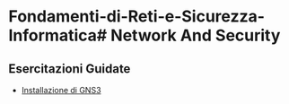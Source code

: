 # Fondamenti-di-Reti-e-Sicurezza-Informatica# Network And Security

## Esercitazioni Guidate
* [Installazione di GNS3](https://github.com/fpacenza/Fondamenti-di-Reti-e-Sicurezza-Informatica/tree/main/Installazione%20GNS3)